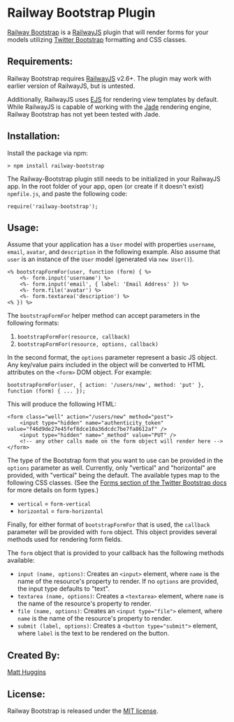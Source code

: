Railway Bootstrap Plugin
========================
[Railway Bootstrap](https://github.com/mhuggins/railway-bootstrap) is a
[RailwayJS](http://railwayjs.com/) plugin that will render forms for your models
utilizing [Twitter Bootstrap](http://twitter.github.com/bootstrap/) formatting
and CSS classes.

Requirements:
-------------
Railway Bootstrap requires [RailwayJS](https://github.com/1602/express-on-railway)
v2.6+.  The plugin may work with earlier version of RailwayJS, but is untested.

Additionally, RailwayJS uses [EJS](https://github.com/visionmedia/ejs) for
rendering view templates by default.  While RailwayJS is capable of working with
the [Jade](http://jade-lang.com/) rendering engine, Railway Bootstrap has not yet
been tested with Jade.

Installation:
-------------
Install the package via npm:

    > npm install railway-bootstrap

The Railway-Bootstrap plugin still needs to be initialized in your RailwayJS app.
In the root folder of your app, open (or create if it doesn't exist) `npmfile.js`,
and paste the following code:

    require('railway-bootstrap');

Usage:
------
Assume that your application has a `User` model with properties `username`,
`email`, `avatar`, and `description` in the following example.  Also assume that
`user` is an instance of the `User` model (generated via `new User()`).

    <% bootstrapFormFor(user, function (form) { %>
        <%- form.input('username') %>
        <%- form.input('email', { label: 'Email Address' }) %>
        <%- form.file('avatar') %>
        <%- form.textarea('description') %>
    <% }) %>

The `bootstrapFormFor` helper method can accept parameters in the following
formats:

1. `bootstrapFormFor(resource, callback)`
2. `bootstrapFormFor(resource, options, callback)`

In the second format, the `options` parameter represent a basic JS object.  Any
key/value pairs included in the object will be converted to HTML attributes on the
`<form>` DOM object.  For example:

    bootstrapFormFor(user, { action: '/users/new', method: 'put' }, function (form) { ... });

This will produce the following HTML:

    <form class="well" action="/users/new" method="post">
        <input type="hidden" name="authenticity_token" value="f46d9de27e45fef8dce10a36dcdc7be7fa8612af" />
        <input type="hidden" name="_method" value="PUT" />
        <!-- any other calls made on the form object will render here -->
    </form>

The type of the Bootstrap form that you want to use can be provided in the
`options` parameter as well.  Currently, only "vertical" and "horizontal" are
provided, with "vertical" being the default.  The available types map to the
following CSS classes.  (See the [Forms section of the Twitter Bootstrap docs](http://twitter.github.com/bootstrap/base-css.html#forms)
for more details on form types.)

* `vertical` = `form-vertical`
* `horizontal` = `form-horizontal`

Finally, for either format of `bootstrapFormFor` that is used, the `callback`
parameter will be provided with `form` object.  This object provides several
methods used for rendering form fields.

The `form` object that is provided to your callback has the following methods
available:

* `input (name, options)`: Creates an `<input>` element, where `name` is the name of
  the resource's property to render.  If no `options` are provided, the input type
  defaults to "text".
* `textarea (name, options)`: Creates a `<textarea>` element, where `name` is the
  name of the resource's property to render.
* `file (name, options)`: Creates an `<input type="file">` element, where `name`
  is the name of the resource's property to render.
* `submit (label, options)`: Creates a `<button type="submit">` element, where
  `label` is the text to be rendered on the button.

Created By:
-----------
[Matt Huggins](http://www.matthuggins.com)

License:
--------
Railway Bootstrap is released under the [MIT license](http://www.opensource.org/licenses/MIT).